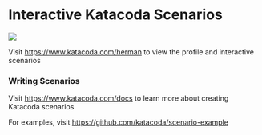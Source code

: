 # Interactive Katacoda Scenarios

[![](http://shields.katacoda.com/katacoda/herman/count.svg)](https://www.katacoda.com/herman "Get your profile on Katacoda.com")

Visit https://www.katacoda.com/herman to view the profile and interactive scenarios

### Writing Scenarios
Visit https://www.katacoda.com/docs to learn more about creating Katacoda scenarios

For examples, visit https://github.com/katacoda/scenario-example
